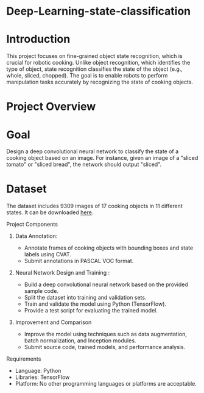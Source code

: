# Deep-Learning-state-classification

# Introduction
This project focuses on fine-grained object state recognition, which is crucial for robotic cooking. Unlike object recognition, which identifies the type of object, state recognition classifies the state of the object (e.g., whole, sliced, chopped). The goal is to enable robots to perform manipulation tasks accurately by recognizing the state of cooking objects.

# Project Overview

# Goal
Design a deep convolutional neural network to classify the state of a cooking object based on an image. For instance, given an image of a "sliced tomato" or "sliced bread", the network should output "sliced".

# Dataset
The dataset includes 9309 images of 17 cooking objects in 11 different states. It can be downloaded [here](https://drive.google.com/file/d/1HU0Z3X3OltW8oUlW_Kkqsz_6kA_ma2tX/view).

Project Components
1. Data Annotation:
   - Annotate frames of cooking objects with bounding boxes and state labels using CVAT.
   - Submit annotations in PASCAL VOC format.
   
2. Neural Network Design and Training :
   - Build a deep convolutional neural network based on the provided sample code.
   - Split the dataset into training and validation sets.
   - Train and validate the model using Python (TensorFlow).
   - Provide a test script for evaluating the trained model.

3. Improvement and Comparison
   - Improve the model using techniques such as data augmentation, batch normalization, and Inception modules.
   - Submit source code, trained models, and performance analysis.

 Requirements
- Language: Python
- Libraries: TensorFlow
- Platform: No other programming languages or platforms are acceptable.

